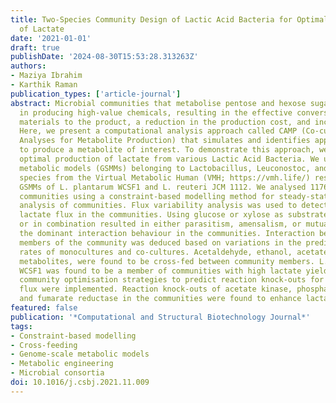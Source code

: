 ```yaml
---
title: Two-Species Community Design of Lactic Acid Bacteria for Optimal Production
  of Lactate
date: '2021-01-01'
draft: true
publishDate: '2024-08-30T15:53:28.313263Z'
authors:
- Maziya Ibrahim
- Karthik Raman
publication_types: ['article-journal']
abstract: Microbial communities that metabolise pentose and hexose sugars are useful
  in producing high-value chemicals, resulting in the effective conversion of raw
  materials to the product, a reduction in the production cost, and increased yield.
  Here, we present a computational analysis approach called CAMP (Co-culture/Community
  Analyses for Metabolite Production) that simulates and identifies appropriate communities
  to produce a metabolite of interest. To demonstrate this approach, we focus on the
  optimal production of lactate from various Lactic Acid Bacteria. We used genome-scale
  metabolic models (GSMMs) belonging to Lactobacillus, Leuconostoc, and Pediococcus
  species from the Virtual Metabolic Human (VMH; https://vmh.life/) resource and well-curated
  GSMMs of L. plantarum WCSF1 and L. reuteri JCM 1112. We analysed 1176 two-species
  communities using a constraint-based modelling method for steady-state flux-balance
  analysis of communities. Flux variability analysis was used to detect the maximum
  lactate flux in the communities. Using glucose or xylose as substrates separately
  or in combination resulted in either parasitism, amensalism, or mutualism being
  the dominant interaction behaviour in the communities. Interaction behaviour between
  members of the community was deduced based on variations in the predicted growth
  rates of monocultures and co-cultures. Acetaldehyde, ethanol, acetate, among other
  metabolites, were found to be cross-fed between community members. L. plantarum
  WCSF1 was found to be a member of communities with high lactate yields. In silico
  community optimisation strategies to predict reaction knock-outs for improving lactate
  flux were implemented. Reaction knock-outs of acetate kinase, phosphate acetyltransferase,
  and fumarate reductase in the communities were found to enhance lactate production.
featured: false
publication: '*Computational and Structural Biotechnology Journal*'
tags:
- Constraint-based modelling
- Cross-feeding
- Genome-scale metabolic models
- Metabolic engineering
- Microbial consortia
doi: 10.1016/j.csbj.2021.11.009
---
```


